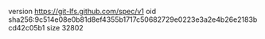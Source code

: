 version https://git-lfs.github.com/spec/v1
oid sha256:9c514e08e0b81d8ef4355b1717c50682729e0223e3a2e4b26e2183bcd42c05b1
size 32802
